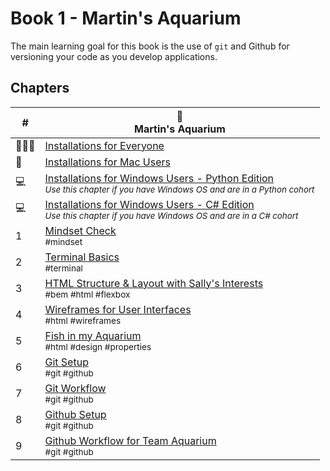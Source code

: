 # Book 1 - Martin's Aquarium

The main learning goal for this book is the use of `git` and Github for versioning your code as you develop applications.

## Chapters

| # | 🐠 <br/> Martin's Aquarium |
|--|--|
| 👩🏾‍🏫 | [Installations for Everyone](./chapters/GETTING_STARTED.md) |
| 🍎 | [Installations for Mac Users](./chapters/GETTING_STARTED_MAC.md) |
| 💻 | [Installations for Windows Users - Python Edition](./chapters/GETTING_STARTED_WINDOWS.md) <br/> <sub><em>Use this chapter if you have Windows OS and are in a Python cohort</em></sub> |
| 💻 | [Installations for Windows Users - C# Edition](./chapters/GETTING_STARTED_WINDOWS_C_SHARP.md) <br/> <sub><em>Use this chapter if you have Windows OS and are in a C# cohort</em></sub> |
| 1 | [Mindset Check](./chapters/THINKING.md) <br/> <sub style="font-size:0.85rem;">#mindset</sub> |
| 2 | [Terminal Basics](./chapters/CLI_BASICS.md) <br/> <sub style="font-size:0.85rem;">#terminal</sub> |
| 3 | [HTML Structure &amp; Layout with Sally's Interests](./chapters/HTML_COMPONENTS.md) <br/> <sub style="font-size:0.85rem;">#bem #html #flexbox</sub> |
| 4 | [Wireframes for User Interfaces](./chapters/MA_WIREFRAMES.md) <br/> <sub style="font-size:0.85rem;">#html #wireframes</sub> |
| 5 | [Fish in my Aquarium](./chapters/MA_AQUARIUM_DESIGN.md) <br/> <sub style="font-size:0.85rem;">#html #design #properties</sub> |
| 6 | [Git Setup](./chapters/GIT_SETUP.md) <br/> <sub style="font-size:0.85rem;">#git #github</sub> |
| 7 | [Git Workflow](./chapters/GIT_BASICS.md) <br/> <sub style="font-size:0.85rem;">#git #github</sub> |
| 8 | [Github Setup](./chapters/GIT_REMOTE_BACKUP.md) <br/> <sub style="font-size:0.85rem;">#git #github</sub> |
| 9 | [Github Workflow for Team Aquarium](./chapters/GIT_WORKFLOW.md) <br/> <sub style="font-size:0.85rem;">#git #github</sub> |

